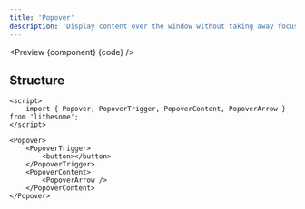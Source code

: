 ```yaml
---
title: 'Popover'
description: 'Display content over the window without taking away focus from the current context.'
---
```


<script>
	import {ComponentAPI, Preview} from '$site/index.ts';
	import {api, component, code} from '$ref/popover';
</script>

<Preview {component} {code} />

## Structure

```svelte
<script>
	import { Popover, PopoverTrigger, PopoverContent, PopoverArrow } from 'lithesome';
</script>

<Popover>
	<PopoverTrigger>
		<button></button>
	</PopoverTrigger>
	<PopoverContent>
		<PopoverArrow />
	</PopoverContent>
</Popover>
```

<ComponentAPI data={api} />
